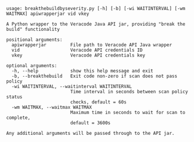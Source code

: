     usage: breakthebuildbyseverity.py [-h] [-b] [-wi WAITINTERVAL] [-wm WAITMAX] apiwrapperjar vid vkey

    A Python wrapper to the Veracode Java API jar, providing "break the build" functionality

    positional arguments:
      apiwrapperjar         File path to Veracode API Java wrapper
      vid                   Veracode API credentials ID
      vkey                  Veracode API credentials key
    
    optional arguments:
      -h, --help            show this help message and exit
      -b, --breakthebuild   Exit code non-zero if scan does not pass policy
      -wi WAITINTERVAL, --waitinterval WAITINTERVAL
                            Time interval in seconds between scan policy status
                            checks, default = 60s
      -wm WAITMAX, --waitmax WAITMAX
                            Maximum time in seconds to wait for scan to complete,
                            default = 3600s

    Any additional arguments will be passed through to the API jar.
	
	